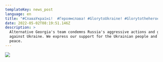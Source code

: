 ```yaml
---
templateKey: news_post
language: en
title: "#СлаваУкраїні!  #Героямслава! #GlorytoUkraine! #Glorytotheheroes!"
date: 2022-05-02T08:19:51.146Z
description: >
  Alternative Georgia's team condemns Russia's aggressive actions and genocide
  against Ukraine. We express our support for the Ukrainian people and wish them
  peace.
---
```

<div class="image-list">

![](/media/uploads/georgia-ukraine.jpeg)

</div>